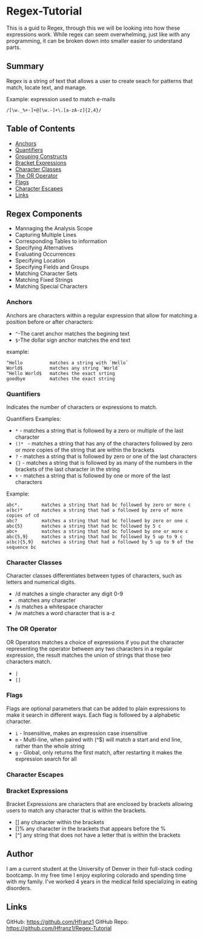 # Regex-Tutorial
This is a guid to Regex, through this we will be looking into how these expressions work. While regex can seem overwhelming, just like with any programming, it can be broken down into smaller easier to understand parts.

## Summary

Regex is a string of text that allows a user to create seach for patterns that match, locate text, and manage.
<p>
Example: expression used to match e-mails
 </p>
 
```
/[\w._%+-]+@[\w.-]+\.[a-zA-z]{2,4}/
```


## Table of Contents

- [Anchors](#anchors)
- [Quantifiers](#quantifiers)
- [Grouping Constructs](#grouping-constructs)
- [Bracket Expressions](#bracket-expressions)
- [Character Classes](#character-classes)
- [The OR Operator](#the-or-operator)
- [Flags](#flags)
- [Character Escapes](#character-escapes)
- [Links](#link)

## Regex Components
- Mannaging the Analysis Scope
- Capturing Multiple Lines
- Corresponding Tables to information
- Specifying Alternatives
- Evaluating Occurrences
- Specifying Location
- Specifying Fields and Groups
- Matching Character Sets
- Matching Fixed Strings
- Matching Special Characters
### Anchors
Anchors are characters within a regular expression that allow for matching a position before or after characters:

- ```^```-The caret anchor matches the begining text
 - ```$```-The dollar sign anchor matches the end text

 example:
 
 ```
^Hello          matches a string with `Hello`
World$          matches any string `World`
^Hello World$   matches the exact srting
goodbye         matches the exact string
 ```
 
### Quantifiers
Indicates the number of characters or expressions to match.

Quantifiers Examples:
- ```*``` - matches a string that is followed by a zero or multiple of the last character
- ```()* ``` - matches a string that has any of the characters followed by zero or more copies of the string that are within the brackets
-  ```?``` - matches a string that is followed by zero or one of the last characters 
-  ```{}``` - matches a string that is followed by as many of the numbers in the brackets of the last character in the string
-  ```+``` - matches a string that is followed by one or more of the last characters 

Example:
```
abc*.        matches a string that had bc followed by zero or more c
a(bc)*       matches a string that had a followed by zero of more copies of cd
abc?         matches a string that had bc followed by zero or one c
abc{5}       matches a string that had bc followed by 5 c
abc+         matches a string that had bc followed by one or more c
abc{5,9}     matches a string that had bc followed by 5 up to 9 c
a(bc){5,9}   matches a string that had a followed by 5 up to 9 of the sequence bc 
```


### Character Classes
Character classes differentiates between types of characters, such as letters and numerical digits.

- /d matches a single character any digit 0-9
- . matches any character
- /s matches a whitespace character
- /w matches a word character that is a-z
### The OR Operator

OR Operators matches a choice of expressions if you put the character representing the operator between any two characters in a regular expression, the result matches the union of strings that those two characters match.
- ``` | ```
- ``` [] ```

### Flags
Flags are optional parameters that can be added to plain expressions to make it search in different ways. Each flag is followed by a alphabetic character.
 - ```i```  - Insensitive, makes an expression case insensitive
 - ```m```  - Multi-line, when paired with (^$) will match a start and end line, rather than the whole string
 - ```g```  - Global, only returns the first match, after restarting it makes the expression search for all 
### Character Escapes


### Bracket Expressions
Bracket Expressions are characters that are enclosed by brackets allowing users to match any character that is within the brackets. 
- [] any character within the brackets
- []% any character in the brackets that appears before the %
- [^] any string that does not have a letter that is within the brackets

## Author
I am a current student at the University of Denver in their full-stack coding bootcamp. In my free time I enjoy exploring colorado and spending time with my family. I've worked 4 years in the medical feild specializing in eating disorders.

## Links

GitHub: https://github.com/Hfranz1
GitHub Repo: https://github.com/Hfranz1/Regex-Tutorial
